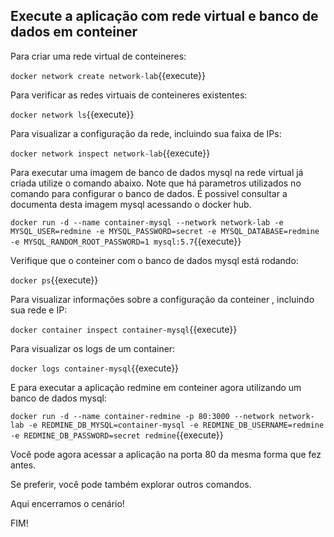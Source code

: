 

## Execute a aplicação com rede virtual e banco de dados em conteiner


Para criar uma rede virtual de conteineres:

`docker network create network-lab`{{execute}}

Para verificar as redes virtuais de conteineres existentes:

`docker network ls`{{execute}}

Para visualizar a configuração da rede, incluindo sua faixa de IPs:

`docker network inspect network-lab`{{execute}}

Para executar uma imagem de banco de dados mysql na rede virtual já criada utilize o comando abaixo. Note que há parametros utilizados no comando para configurar o banco de dados. É possivel consultar a documenta desta imagem mysql acessando o docker hub.

`docker run -d --name container-mysql --network network-lab -e MYSQL_USER=redmine -e MYSQL_PASSWORD=secret -e MYSQL_DATABASE=redmine -e MYSQL_RANDOM_ROOT_PASSWORD=1 mysql:5.7`{{execute}}

Verifique que o conteiner com o banco de dados mysql está rodando:

`docker ps`{{execute}}

Para visualizar informações sobre a configuração da conteiner , incluindo sua rede e IP:

`docker container inspect container-mysql`{{execute}}

Para visualizar os logs de um container:

`docker logs container-mysql`{{execute}}

E para executar a aplicação redmine em conteiner agora utilizando um banco de dados mysql:

`docker run -d --name container-redmine -p 80:3000 --network network-lab -e REDMINE_DB_MYSQL=container-mysql -e REDMINE_DB_USERNAME=redmine -e REDMINE_DB_PASSWORD=secret redmine`{{execute}}

Você pode agora acessar a aplicação na porta 80 da mesma forma que fez antes.

Se preferir, você pode também explorar outros comandos.

Aqui encerramos o cenário!

FIM!
